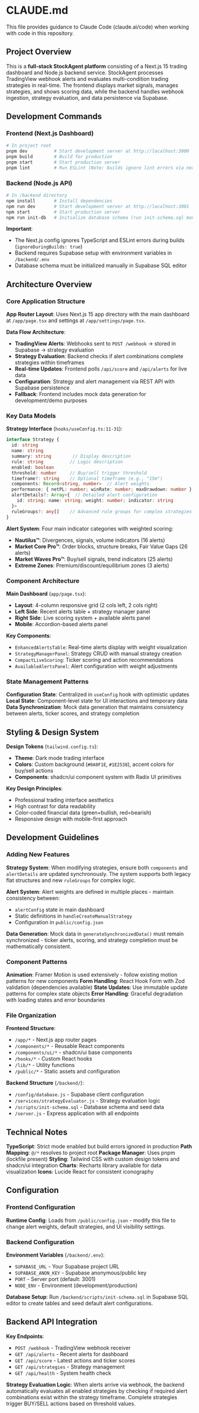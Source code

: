 # CLAUDE.md

This file provides guidance to Claude Code (claude.ai/code) when working with code in this repository.

## Project Overview

This is a **full-stack StockAgent platform** consisting of a Next.js 15 trading dashboard and Node.js backend service. StockAgent processes TradingView webhook alerts and evaluates multi-condition trading strategies in real-time. The frontend displays market signals, manages strategies, and shows scoring data, while the backend handles webhook ingestion, strategy evaluation, and data persistence via Supabase.

## Development Commands

### Frontend (Next.js Dashboard)
```bash
# In project root
pnpm dev          # Start development server at http://localhost:3000
pnpm build        # Build for production
pnpm start        # Start production server
pnpm lint         # Run ESLint (Note: builds ignore lint errors via next.config.mjs)
```

### Backend (Node.js API)
```bash
# In /backend directory
npm install       # Install dependencies
npm run dev       # Start development server at http://localhost:3001
npm start         # Start production server
npm run init-db   # Initialize database schema (run init-schema.sql manually)
```

**Important**: 
- The Next.js config ignores TypeScript and ESLint errors during builds (`ignoreDuringBuilds: true`)
- Backend requires Supabase setup with environment variables in `/backend/.env`
- Database schema must be initialized manually in Supabase SQL editor

## Architecture Overview

### Core Application Structure

**App Router Layout**: Uses Next.js 15 app directory with the main dashboard at `/app/page.tsx` and settings at `/app/settings/page.tsx`.

**Data Flow Architecture**:
- **TradingView Alerts**: Webhooks sent to `POST /webhook` → stored in Supabase → strategy evaluation
- **Strategy Evaluation**: Backend checks if alert combinations complete strategies within timeframes
- **Real-time Updates**: Frontend polls `/api/score` and `/api/alerts` for live data
- **Configuration**: Strategy and alert management via REST API with Supabase persistence
- **Fallback**: Frontend includes mock data generation for development/demo purposes

### Key Data Models

**Strategy Interface** (`hooks/useConfig.ts:11-31`):
```typescript
interface Strategy {
  id: string
  name: string
  summary: string        // Display description
  rule: string          // Logic description  
  enabled: boolean
  threshold: number     // Buy/sell trigger threshold
  timeframe?: string    // Optional timeframe (e.g., "15m")
  components: Record<string, number>  // Alert weights
  performance: { netPL: number; winRate: number; maxDrawdown: number }
  alertDetails?: Array<{  // Detailed alert configuration
    id: string; name: string; weight: number; indicator: string
  }>
  ruleGroups?: any[]    // Advanced rule groups for complex strategies
}
```

**Alert System**: Four main indicator categories with weighted scoring:
- **Nautilus™**: Divergences, signals, volume indicators (16 alerts)
- **Market Core Pro™**: Order blocks, structure breaks, Fair Value Gaps (26 alerts) 
- **Market Waves Pro™**: Buy/sell signals, trend indicators (25 alerts)
- **Extreme Zones**: Premium/discount/equilibrium zones (3 alerts)

### Component Architecture

**Main Dashboard** (`app/page.tsx`):
- **Layout**: 4-column responsive grid (2 cols left, 2 cols right)
- **Left Side**: Recent alerts table + strategy manager panel
- **Right Side**: Live scoring system + available alerts panel
- **Mobile**: Accordion-based alerts panel

**Key Components**:
- `EnhancedAlertsTable`: Real-time alerts display with weight visualization
- `StrategyManagerPanel`: Strategy CRUD with manual strategy creation
- `CompactLiveScoring`: Ticker scoring and action recommendations  
- `AvailableAlertsPanel`: Alert configuration with weight adjustments

### State Management Patterns

**Configuration State**: Centralized in `useConfig` hook with optimistic updates
**Local State**: Component-level state for UI interactions and temporary data
**Data Synchronization**: Mock data generation that maintains consistency between alerts, ticker scores, and strategy completion

## Styling & Design System

**Design Tokens** (`tailwind.config.ts`):
- **Theme**: Dark mode trading interface
- **Colors**: Custom background (`#0A0F1E`, `#1E2538`), accent colors for buy/sell actions
- **Components**: shadcn/ui component system with Radix UI primitives

**Key Design Principles**:
- Professional trading interface aesthetics
- High contrast for data readability  
- Color-coded financial data (green=bullish, red=bearish)
- Responsive design with mobile-first approach

## Development Guidelines

### Adding New Features

**Strategy System**: When modifying strategies, ensure both `components` and `alertDetails` are updated synchronously. The system supports both legacy flat structures and new `ruleGroups` for complex logic.

**Alert System**: Alert weights are defined in multiple places - maintain consistency between:
- `alertConfig` state in main dashboard
- Static definitions in `handleCreateManualStrategy`  
- Configuration in `public/config.json`

**Data Generation**: Mock data in `generateSynchronizedData()` must remain synchronized - ticker alerts, scoring, and strategy completion must be mathematically consistent.

### Component Patterns

**Animation**: Framer Motion is used extensively - follow existing motion patterns for new components
**Form Handling**: React Hook Form with Zod validation (dependencies available)
**State Updates**: Use immutable update patterns for complex state objects
**Error Handling**: Graceful degradation with loading states and error boundaries

### File Organization

**Frontend Structure**:
- `/app/*` - Next.js app router pages
- `/components/*` - Reusable React components  
- `/components/ui/*` - shadcn/ui base components
- `/hooks/*` - Custom React hooks
- `/lib/*` - Utility functions
- `/public/*` - Static assets and configuration

**Backend Structure** (`/backend/`):
- `/config/database.js` - Supabase client configuration
- `/services/strategyEvaluator.js` - Strategy evaluation logic
- `/scripts/init-schema.sql` - Database schema and seed data
- `/server.js` - Express application with all endpoints

## Technical Notes

**TypeScript**: Strict mode enabled but build errors ignored in production
**Path Mapping**: `@/*` resolves to project root
**Package Manager**: Uses pnpm (lockfile present)
**Styling**: Tailwind CSS with custom design tokens and shadcn/ui integration
**Charts**: Recharts library available for data visualization
**Icons**: Lucide React for consistent iconography

## Configuration

### Frontend Configuration
**Runtime Config**: Loads from `/public/config.json` - modify this file to change alert weights, default strategies, and UI visibility settings.

### Backend Configuration  
**Environment Variables** (`/backend/.env`):
- `SUPABASE_URL` - Your Supabase project URL
- `SUPABASE_ANON_KEY` - Supabase anonymous/public key  
- `PORT` - Server port (default: 3001)
- `NODE_ENV` - Environment (development/production)

**Database Setup**: Run `/backend/scripts/init-schema.sql` in Supabase SQL editor to create tables and seed default alert configurations.

## Backend API Integration

**Key Endpoints**:
- `POST /webhook` - TradingView webhook receiver
- `GET /api/alerts` - Recent alerts for dashboard  
- `GET /api/score` - Latest actions and ticker scores
- `GET /api/strategies` - Strategy management
- `GET /api/health` - System health check

**Strategy Evaluation Logic**: When alerts arrive via webhook, the backend automatically evaluates all enabled strategies by checking if required alert combinations exist within the strategy timeframe. Complete strategies trigger BUY/SELL actions based on threshold values.